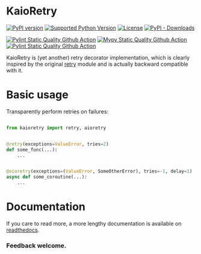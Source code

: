 # KaioRetry

[![PyPI version](https://img.shields.io/pypi/v/kaioretry?logo=pypi&style=plastic)](https://pypi.python.org/pypi/kaioretry/)
[![Supported Python Version](https://img.shields.io/pypi/pyversions/kaioretry?logo=python&style=plastic)](https://pypi.python.org/pypi/kaioretry/)
[![License](https://img.shields.io/pypi/l/kaioretry?color=green&logo=GNU&style=plastic)](https://github.com/Anvil/kaioretry/blob/main/LICENSE)
[![PyPI - Downloads](https://img.shields.io/pypi/dm/kaioretry?color=magenta&style=plastic)](https://pypistats.org/packages/kaioretry)

[![Pylint Static Quality Github Action](https://github.com/Anvil/kaioretry/actions/workflows/pylint.yml/badge.svg)](https://github.com/Anvil/kaioretry/actions/workflows/pylint.yml)
[![Mypy Static Quality Github Action](https://github.com/Anvil/kaioretry/actions/workflows/mypy.yml/badge.svg)](https://github.com/Anvil/kaioretry/actions/workflows/mypy.yml)
[![Pylint Static Quality Github Action](https://github.com/Anvil/kaioretry/actions/workflows/python-app.yml/badge.svg)](https://github.com/Anvil/kaioretry/actions/workflows/python-app.yml)


KaioRetry is (yet another) retry decorator implementation, which is
clearly inspired by the original
[retry](https://pypi.org/project/retry) module and is actually
backward compatible with it.

# Basic usage

Transparently perform retries on failures:

```python

from kaioretry import retry, aioretry


@retry(exceptions=ValueError, tries=2)
def some_func(...):
    ...


@aioretry(exceptions=(ValueError, SomeOtherError), tries=-1, delay=1)
async def some_coroutine(...):
    ...

```

# Documentation

If you care to read more, a more lengthy documentation is available on
[readthedocs](https://kaioretry.readthedocs.io/en/latest/).


### Feedback welcome.
